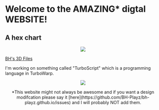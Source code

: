 # Welcome to the AMAZING* digtal WEBSITE!
## A hex chart
<p align="center">
  <img src="bh-playz.github.io/img/hexchart.png">
</p>

[BH's 3D Files](https://bh-playz.github.io/3d-Files/)

I'm working on something called "TurboScript" which is a programming language in TurboWarp.

<p align="center">
  <img src="https://bh-playz.github.io/img/Scratch">
</p>

<p align="center">
  *This website might not always be awesome and if you want a design modifcation please say it [here](https://github.com/BH-Playz/bh-playz.github.io/issues) and I will probably NOT add them.
</p>
